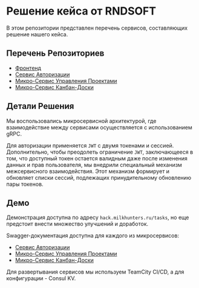 # Решение кейса от RNDSOFT

В этом репозитории представлен перечень сервисов, составляющих решение нашего кейса.

## Перечень Репозиториев 
- [Фронтенд](https://github.com/milkhunters/hack-front-rinh)
- [Сервис Авторизации](https://github.com/milkhunters/rinhack-ums)
- [Микро-Сервис Управления Проектами](https://github.com/milkhunters/rinhack-project-service)
- [Микро-Сервис Канбан-Доски](https://github.com/milkhunters/rinhack-kanban-service)

## Детали Решения

Мы воспользовались микросервисной архитектурой, где взаимодействие между сервисами осуществляется с использованием gRPC.

Для авторизации применяется `JWT` с двумя токенами и сессией. Дополнительно, чтобы преодолеть ограничение `JWT`, заключающееся в том, что доступный токен остается валидным даже после изменения данных и прав пользователя, мы внедрили специальный механизм межсервисного взаимодействия. Этот механизм формирует и обновляет списки сессий, подлежащих принудительному обновлению пары токенов.

## Демо

Демонстрация доступна по адресу `hack.milkhunters.ru/tasks`, но еще предстоит внести множество улучшений и доработок.

Swagger-документация доступна для каждого из микросервисов:

- [Сервис Авторизации](https://hack.milkhunters.ru/api/ums/docs#/)
- [Микро-Сервис Управления Проектами](https://hack.milkhunters.ru/api/project/docs#/)
- [Микро-Сервис Канбан-Доски](https://hack.milkhunters.ru/api/kanban/docs#/)

Для развертывания сервисов мы используем TeamCity CI/CD, а для конфигурации - Consul KV.
